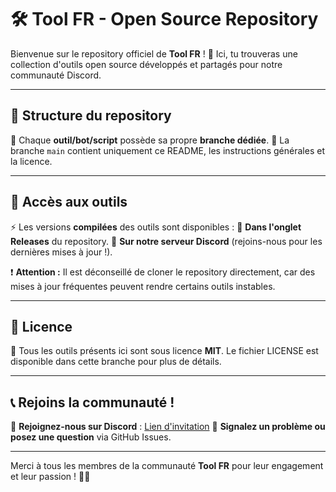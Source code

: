 # 🛠️ Tool FR - Open Source Repository

Bienvenue sur le repository officiel de **Tool FR** ! 🚀 Ici, tu trouveras une collection d'outils open source développés et partagés pour notre communauté Discord.

---

## 📂 Structure du repository

🔹 Chaque **outil/bot/script** possède sa propre **branche dédiée**.
🔹 La branche `main` contient uniquement ce README, les instructions générales et la licence.

---

## 🚀 Accès aux outils

⚡ Les versions **compilées** des outils sont disponibles :
📌 **Dans l'onglet Releases** du repository.
📌 **Sur notre serveur Discord** (rejoins-nous pour les dernières mises à jour !).

❗ **Attention :** Il est déconseillé de cloner le repository directement, car des mises à jour fréquentes peuvent rendre certains outils instables.

---

## 📜 Licence

📖 Tous les outils présents ici sont sous licence **MIT**. Le fichier LICENSE est disponible dans cette branche pour plus de détails.

---

## 📞 Rejoins la communauté !

💬 **Rejoignez-nous sur Discord** : [Lien d'invitation](#)
🐛 **Signalez un problème ou posez une question** via GitHub Issues.

---

Merci à tous les membres de la communauté **Tool FR** pour leur engagement et leur passion ! 💙🔥
